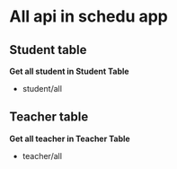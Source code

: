 # All api in schedu app

## Student table
**Get all student in Student Table**
- student/all  


## Teacher table
**Get all teacher in Teacher Table**
- teacher/all  
